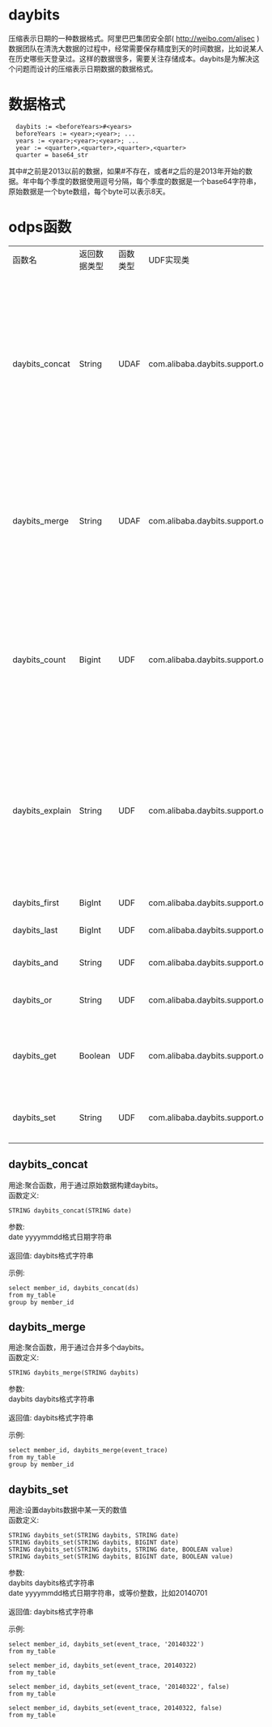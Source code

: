 daybits
=======

压缩表示日期的一种数据格式。阿里巴巴集团安全部( http://weibo.com/alisec )数据团队在清洗大数据的过程中，经常需要保存精度到天的时间数据，比如说某人在历史哪些天登录过。这样的数据很多，需要关注存储成本。daybits是为解决这个问题而设计的压缩表示日期数据的数据格式。

数据格式
=======

      daybits := <beforeYears>#<years>
      beforeYears := <year>;<year>; ...
      years := <year>;<year>;<year>; ...
      year := <quarter>,<quarter>,<quarter>,<quarter>
      quarter = base64_str
      
其中#之前是2013以前的数据，如果#不存在，或者#之后的是2013年开始的数据。年中每个季度的数据使用逗号分隔，每个季度的数据是一个base64字符串，原始数据是一个byte数组，每个byte可以表示8天。

odps函数
=======
<table>
	<tr>
		<td>函数名</td>
		<td>返回数据类型</td>
		<td>函数类型</td>
		<td>UDF实现类</td>
		<td>函数介绍</td>
	</tr>
	<tr>
		<td>daybits_concat</td>
		<td>String</td>
		<td>UDAF</td>
		<td>com.alibaba.daybits.support.odps.udf.DayBitsConcat</td>
		<td>聚合函数，输入参数是日期，返回daybits格式字符串，用于在原始明细数据中构建daybits数据</td>
	</tr>
	<tr>
		<td>daybits_merge</td>
		<td>String</td>
		<td>UDAF</td>
		<td>com.alibaba.daybits.support.odps.udf.DayBitsMerge</td>
		<td>聚合函数，输入参数是daybits数据，返回是合并之后的daybits数据</td>
	</tr>
	<tr>
		<td>daybits_count</td>
		<td>Bigint</td>
		<td>UDF</td>
		<td>com.alibaba.daybits.support.odps.udf.DayBitsCount</td>
		<td>查看daybits数据中存在多少天，输入是daybits数据，可以指定开始和结束时间</td>
	</tr>
	<tr>
		<td>daybits_explain</td>
		<td>String</td>
		<td>UDF</td>
		<td>com.alibaba.daybits.support.odps.udf.DayBitsExplain</td>
		<td>把daybits解析为可读的字符串，输入是daybits数据，可以指定开始和结束时间</td>
	</tr>
	<tr>
		<td>daybits_first</td>
		<td>BigInt</td>
		<td>UDF</td>
		<td>com.alibaba.daybits.support.odps.udf.DayBitsFirst</td>
		<td>返回第日期</td>
	</tr>	
	<tr>
		<td>daybits_last</td>
		<td>BigInt</td>
		<td>UDF</td>
		<td>com.alibaba.daybits.support.odps.udf.DayBitsLast</td>
		<td>返回最后日期</td>
	</tr>
	<tr>
		<td>daybits_and</td>
		<td>String</td>
		<td>UDF</td>
		<td>com.alibaba.daybits.support.odps.udf.DayBitsAnd</td>
		<td>daybits数据的交集</td>
	</tr>
	<tr>
		<td>daybits_or</td>
		<td>String</td>
		<td>UDF</td>
		<td>com.alibaba.daybits.support.odps.udf.DayBitsOr</td>
		<td>dyabits数据的并集</td>
	</tr>
	<tr>
		<td>daybits_get</td>
		<td>Boolean</td>
		<td>UDF</td><td>com.alibaba.daybits.support.odps.udf.DayBitsGet</td>
		<td>判断某个日期在daybits中是否存在</td>
	</tr>
	<tr>
		<td>daybits_set</td>
		<td>String</td>
		<td>UDF</td>
		<td>com.alibaba.daybits.support.odps.udf.DayBitsSet</td>
		<td>设置daybits某一天为true</td>
	</tr>
</table>

## daybits_concat
用途:聚合函数，用于通过原始数据构建daybits。<br/>
函数定义:

	STRING daybits_concat(STRING date)

参数:<br/>
 date yyyymmdd格式日期字符串<br/>
 <br/>
返回值: daybits格式字符串<br/>

示例:

    
    select member_id, daybits_concat(ds)
    from my_table
    group by member_id
    
      
## daybits_merge
用途:聚合函数，用于通过合并多个daybits。<br/>
函数定义:

	STRING daybits_merge(STRING daybits)

参数:<br/>
 daybits daybits格式字符串<br/>
 <br/>
返回值: daybits格式字符串<br/>

示例:

    
    select member_id, daybits_merge(event_trace)
    from my_table
    group by member_id
    
      
## daybits_set
用途:设置daybits数据中某一天的数值<br/>
函数定义:

	STRING daybits_set(STRING daybits, STRING date)
	STRING daybits_set(STRING daybits, BIGINT date)
	STRING daybits_set(STRING daybits, STRING date, BOOLEAN value)
	STRING daybits_set(STRING daybits, BIGINT date, BOOLEAN value)
参数:<br/>
 daybits daybits格式字符串<br/>
 date yyyymmdd格式日期字符串，或等价整数，比如20140701<br/>
 <br/>
返回值: daybits格式字符串<br/>

示例:
    
    select member_id, daybits_set(event_trace, '20140322')
    from my_table
    
    select member_id, daybits_set(event_trace, 20140322)
    from my_table
    
    select member_id, daybits_set(event_trace, '20140322', false)
    from my_table
    
    select member_id, daybits_set(event_trace, 20140322, false)
    from my_table
    
    
